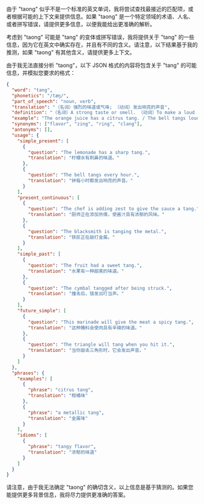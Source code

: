 由于 "taong" 似乎不是一个标准的英文单词，我将尝试查找最接近的匹配项，或者根据可能的上下文来提供信息。如果 "taong" 是一个特定领域的术语、人名、或者拼写错误，请提供更多信息，以便我能给出更准确的解析。

考虑到 "taong" 可能是 "tang" 的变体或拼写错误，我将提供关于 "tang" 的一些信息，因为它在英文中确实存在，并且有不同的含义。请注意，以下结果基于我的推测，如果 "taong" 有其他含义，请提供更多上下文。

由于我无法直接分析 "taong"，以下 JSON 格式的内容将包含关于 "tang" 的可能信息，并模拟您要求的格式：

```json
{
  "word": "tang",
  "phonetics": "/tæŋ/",
  "part_of_speech": "noun, verb",
  "translation": "（名词）强烈的味道或气味; （动词）发出响亮的声音",
  "definition": "（名词）A strong taste or smell. （动词）To make a loud ringing sound.",
  "example": "The orange juice has a citrus tang. / The bell tangs loudly.",
  "synonyms": ["flavor", "zing", "ring", "clang"],
  "antonyms": [],
  "usage": {
    "simple_present": [
      {
        "question": "The lemonade has a sharp tang.",
        "translation": "柠檬水有刺鼻的味道。"
      },
      {
        "question": "The bell tangs every hour.",
        "translation": "钟每小时都发出响亮的声音。"
      }
    ],
    "present_continuous": [
      {
        "question": "The chef is adding zest to give the sauce a tang.",
        "translation": "厨师正在添加热情，使酱汁具有浓郁的风味。"
      },
      {
        "question": "The blacksmith is tanging the metal.",
        "translation": "铁匠正在敲打金属。"
      }
    ],
    "simple_past": [
      {
        "question": "The fruit had a sweet tang.",
        "translation": "水果有一种甜美的味道。"
      },
      {
        "question": "The cymbal tangged after being struck.",
        "translation": "撞击后，钹发出叮当声。"
      }
    ],
    "future_simple": [
      {
        "question": "This marinade will give the meat a spicy tang.",
        "translation": "这种腌料会使肉具有辛辣的味道。"
      },
      {
        "question": "The triangle will tang when you hit it.",
        "translation": "当你敲击三角形时，它会发出声音。"
      }
    ]
  },
  "phrases": {
    "examples": [
      {
        "phrase": "citrus tang",
        "translation": "柑橘味"
      },
      {
        "phrase": "a metallic tang",
        "translation": "金属味"
      }
    ],
    "idioms": [
      {
        "phrase": "tangy flavor",
        "translation": "浓郁的味道"
      }
    ]
  }
}
```

请注意，由于我无法确定 "taong" 的确切含义，以上信息是基于猜测的。如果您能提供更多背景信息，我将尽力提供更准确的答案。
 